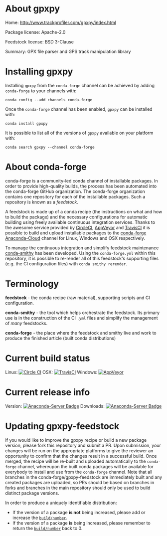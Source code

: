 About gpxpy
===========

Home: http://www.trackprofiler.com/gpxpy/index.html

Package license: Apache-2.0

Feedstock license: BSD 3-Clause

Summary: GPX file parser and GPS track manipulation library



Installing gpxpy
================

Installing `gpxpy` from the `conda-forge` channel can be achieved by adding `conda-forge` to your channels with:

```
conda config --add channels conda-forge
```

Once the `conda-forge` channel has been enabled, `gpxpy` can be installed with:

```
conda install gpxpy
```

It is possible to list all of the versions of `gpxpy` available on your platform with:

```
conda search gpxpy --channel conda-forge
```



About conda-forge
=================

conda-forge is a community-led conda channel of installable packages.
In order to provide high-quality builds, the process has been automated into the
conda-forge GitHub organization. The conda-forge organization contains one repository
for each of the installable packages. Such a repository is known as a *feedstock*.

A feedstock is made up of a conda recipe (the instructions on what and how to build
the package) and the necessary configurations for automatic building using freely
available continuous integration services. Thanks to the awesome service provided by
[CircleCI](https://circleci.com/), [AppVeyor](http://www.appveyor.com/)
and [TravisCI](https://travis-ci.org/) it is possible to build and upload installable
packages to the [conda-forge](https://anaconda.org/conda-forge)
[Anaconda-Cloud](http://docs.anaconda.org/) channel for Linux, Windows and OSX respectively.

To manage the continuous integration and simplify feedstock maintenance
[conda-smithy](http://github.com/conda-forge/conda-smithy) has been developed.
Using the ``conda-forge.yml`` within this repository, it is possible to re-render all of
this feedstock's supporting files (e.g. the CI configuration files) with ``conda smithy rerender``.


Terminology
===========

**feedstock** - the conda recipe (raw material), supporting scripts and CI configuration.

**conda-smithy** - the tool which helps orchestrate the feedstock.
                   Its primary use is in the construction of the CI ``.yml`` files
                   and simplify the management of *many* feedstocks.

**conda-forge** - the place where the feedstock and smithy live and work to
                  produce the finished article (built conda distributions)

Current build status
====================

Linux: [![Circle CI](https://circleci.com/gh/conda-forge/gpxpy-feedstock.svg?style=shield)](https://circleci.com/gh/conda-forge/gpxpy-feedstock)
OSX: [![TravisCI](https://travis-ci.org/conda-forge/gpxpy-feedstock.svg?branch=master)](https://travis-ci.org/conda-forge/gpxpy-feedstock)
Windows: [![AppVeyor](https://ci.appveyor.com/api/projects/status/github/conda-forge/gpxpy-feedstock?svg=True)](https://ci.appveyor.com/project/conda-forge/gpxpy-feedstock/branch/master)

Current release info
====================
Version: [![Anaconda-Server Badge](https://anaconda.org/conda-forge/gpxpy/badges/version.svg)](https://anaconda.org/conda-forge/gpxpy)
Downloads: [![Anaconda-Server Badge](https://anaconda.org/conda-forge/gpxpy/badges/downloads.svg)](https://anaconda.org/conda-forge/gpxpy)


Updating gpxpy-feedstock
========================

If you would like to improve the gpxpy recipe or build a new
package version, please fork this repository and submit a PR. Upon submission,
your changes will be run on the appropriate platforms to give the reviewer an
opportunity to confirm that the changes result in a successful build. Once
merged, the recipe will be re-built and uploaded automatically to the
`conda-forge` channel, whereupon the built conda packages will be available for
everybody to install and use from the `conda-forge` channel.
Note that all branches in the conda-forge/gpxpy-feedstock are
immediately built and any created packages are uploaded, so PRs should be based
on branches in forks and branches in the main repository should only be used to
build distinct package versions.

In order to produce a uniquely identifiable distribution:
 * If the version of a package **is not** being increased, please add or increase
   the [``build/number``](http://conda.pydata.org/docs/building/meta-yaml.html#build-number-and-string).
 * If the version of a package **is** being increased, please remember to return
   the [``build/number``](http://conda.pydata.org/docs/building/meta-yaml.html#build-number-and-string)
   back to 0.
